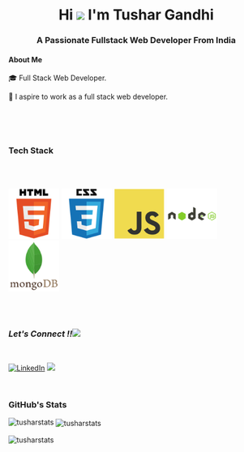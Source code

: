<h1 align="center">Hi <img src="https://media.giphy.com/media/hvRJCLFzcasrR4ia7z/giphy.gif" width="25px"> I'm Tushar Gandhi</h1>
<h3 align="center">A Passionate Fullstack Web Developer From India</h3>

<h4>About Me</h4>
🎓 Full Stack Web Developer.
  

💼 I aspire to work as a full stack web developer.
</br>



</br>

<br/>
<br/>
<h3>Tech Stack</h3>
<br/>
<br/>
<p>
<img width="100px" height="100px" src="https://raw.githubusercontent.com/devicons/devicon/master/icons/html5/html5-original-wordmark.svg" />
<img width="100px" height="100px" src="https://raw.githubusercontent.com/devicons/devicon/master/icons/css3/css3-original-wordmark.svg"/>
<img width="100px" height="100px" src="https://raw.githubusercontent.com/devicons/devicon/master/icons/javascript/javascript-original.svg"/>
<img width="100px" height="100px" src="https://raw.githubusercontent.com/devicons/devicon/master/icons/nodejs/nodejs-original-wordmark.svg"/>
<img width="100px" height="100px" src="https://raw.githubusercontent.com/devicons/devicon/master/icons/mongodb/mongodb-original-wordmark.svg"/>
</p>

<br/>
<br/>

<h3><i>Let's Connect !!<img src="https://raw.githubusercontent.com/ShahriarShafin/ShahriarShafin/main/Assets/handshake.gif" width="100" /></i></h3>
<br/>
<p> <a href="https://www.linkedin.com/in/tushar-gandhi-1099b3224/"
" target="_blank"><img alt="LinkedIn" src="https://img.shields.io/badge/linkedin-%230077B5.svg?&style=for-the-badge&logo=linkedin&logoColor=white" /></a> <a \ 
  <a href="https://tushargandhi07.github.io/" target="text-decoration:none">
   <img height="30" src="https://img.shields.io/badge/My%20Portfolio%20%E2%86%92-gray.svg?colorA=655BE1&colorB=4F44D6&style=for-the-badge"/>
</a>
</p>
<br/>


  
  
  <h3>GitHub's Stats</h3>

<p><img align="left" src="https://github-readme-stats.vercel.app/api/top-langs?username=Tushargandhi07&show_icons=true&locale=en&layout=compact" alt="tusharstats" /></p>

<p>&nbsp;<img align="center" src="https://github-readme-stats.vercel.app/api?username=Tushargandhi07&show_icons=true&locale=en" alt="tusharstats" /></p>

<p><img align="center" src="https://github-readme-streak-stats.herokuapp.com/?user=Tushargandhi07&" alt="tusharstats" /></p>
